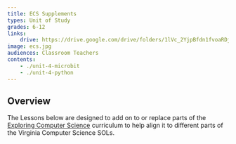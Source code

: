 ```yaml
---
title: ECS Supplements
types: Unit of Study
grades: 6-12
links:
    drive: https://drive.google.com/drive/folders/1lVc_2YjpBfdn1fvoaRDjFSRvkFbozkVr
image: ecs.jpg
audiences: Classroom Teachers
contents:
    - ./unit-4-microbit
    - ./unit-4-python
---
```


## Overview

The Lessons below are designed to add on to or replace parts of the [Exploring Computer Science](https://www.exploringcs.org/) curriculum to help align it to different parts of the Virginia Computer Science SOLs.